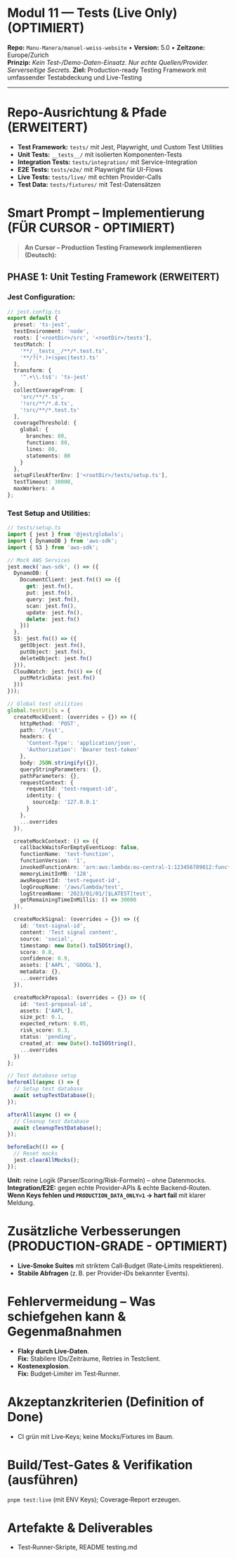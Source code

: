 # Modul 11 — Tests (Live Only) (OPTIMIERT)
**Repo:** `Manu-Manera/manuel-weiss-website` • **Version:** 5.0 • **Zeitzone:** Europe/Zurich  
**Prinzip:** *Kein Test-/Demo-Daten-Einsatz. Nur echte Quellen/Provider. Serverseitige Secrets.*
**Ziel:** Production-ready Testing Framework mit umfassender Testabdeckung und Live-Testing

---
# Repo-Ausrichtung & Pfade (ERWEITERT)
- **Test Framework:** `tests/` mit Jest, Playwright, und Custom Test Utilities
- **Unit Tests:** `__tests__/` mit isolierten Komponenten-Tests
- **Integration Tests:** `tests/integration/` mit Service-Integration
- **E2E Tests:** `tests/e2e/` mit Playwright für UI-Flows
- **Live Tests:** `tests/live/` mit echten Provider-Calls
- **Test Data:** `tests/fixtures/` mit Test-Datensätzen

# Smart Prompt – Implementierung (FÜR CURSOR - OPTIMIERT)
> **An Cursor – Production Testing Framework implementieren (Deutsch):**  

## PHASE 1: Unit Testing Framework (ERWEITERT)
### **Jest Configuration:**
```typescript
// jest.config.ts
export default {
  preset: 'ts-jest',
  testEnvironment: 'node',
  roots: ['<rootDir>/src', '<rootDir>/tests'],
  testMatch: [
    '**/__tests__/**/*.test.ts',
    '**/?(*.)+(spec|test).ts'
  ],
  transform: {
    '^.+\\.ts$': 'ts-jest'
  },
  collectCoverageFrom: [
    'src/**/*.ts',
    '!src/**/*.d.ts',
    '!src/**/*.test.ts'
  ],
  coverageThreshold: {
    global: {
      branches: 80,
      functions: 80,
      lines: 80,
      statements: 80
    }
  },
  setupFilesAfterEnv: ['<rootDir>/tests/setup.ts'],
  testTimeout: 30000,
  maxWorkers: 4
};
```

### **Test Setup and Utilities:**
```typescript
// tests/setup.ts
import { jest } from '@jest/globals';
import { DynamoDB } from 'aws-sdk';
import { S3 } from 'aws-sdk';

// Mock AWS Services
jest.mock('aws-sdk', () => ({
  DynamoDB: {
    DocumentClient: jest.fn(() => ({
      get: jest.fn(),
      put: jest.fn(),
      query: jest.fn(),
      scan: jest.fn(),
      update: jest.fn(),
      delete: jest.fn()
    }))
  },
  S3: jest.fn(() => ({
    getObject: jest.fn(),
    putObject: jest.fn(),
    deleteObject: jest.fn()
  })),
  CloudWatch: jest.fn(() => ({
    putMetricData: jest.fn()
  }))
}));

// Global test utilities
global.testUtils = {
  createMockEvent: (overrides = {}) => ({
    httpMethod: 'POST',
    path: '/test',
    headers: {
      'Content-Type': 'application/json',
      'Authorization': 'Bearer test-token'
    },
    body: JSON.stringify({}),
    queryStringParameters: {},
    pathParameters: {},
    requestContext: {
      requestId: 'test-request-id',
      identity: {
        sourceIp: '127.0.0.1'
      }
    },
    ...overrides
  }),

  createMockContext: () => ({
    callbackWaitsForEmptyEventLoop: false,
    functionName: 'test-function',
    functionVersion: '1',
    invokedFunctionArn: 'arn:aws:lambda:eu-central-1:123456789012:function:test',
    memoryLimitInMB: '128',
    awsRequestId: 'test-request-id',
    logGroupName: '/aws/lambda/test',
    logStreamName: '2023/01/01/[$LATEST]test',
    getRemainingTimeInMillis: () => 30000
  }),

  createMockSignal: (overrides = {}) => ({
    id: 'test-signal-id',
    content: 'Test signal content',
    source: 'social',
    timestamp: new Date().toISOString(),
    score: 0.8,
    confidence: 0.9,
    assets: ['AAPL', 'GOOGL'],
    metadata: {},
    ...overrides
  }),

  createMockProposal: (overrides = {}) => ({
    id: 'test-proposal-id',
    assets: ['AAPL'],
    size_pct: 0.1,
    expected_return: 0.05,
    risk_score: 0.3,
    status: 'pending',
    created_at: new Date().toISOString(),
    ...overrides
  })
};

// Test database setup
beforeAll(async () => {
  // Setup test database
  await setupTestDatabase();
});

afterAll(async () => {
  // Cleanup test database
  await cleanupTestDatabase();
});

beforeEach(() => {
  // Reset mocks
  jest.clearAllMocks();
});
```

**Unit:** reine Logik (Parser/Scoring/Risk-Formeln) – ohne Datenmocks.
**Integration/E2E:** gegen echte Provider-APIs & echte Backend-Routen.
**Wenn Keys fehlen und `PRODUCTION_DATA_ONLY=1` → hart fail** mit klarer Meldung.

# Zusätzliche Verbesserungen (PRODUCTION-GRADE - OPTIMIERT)
- **Live‑Smoke Suites** mit striktem Call‑Budget (Rate‑Limits respektieren).  
- **Stabile Abfragen** (z. B. per Provider‑IDs bekannter Events).

# Fehlervermeidung – Was schiefgehen kann & Gegenmaßnahmen
- **Flaky durch Live‑Daten**.  
  **Fix:** Stabilere IDs/Zeiträume, Retries in Testclient.  
- **Kostenexplosion**.  
  **Fix:** Budget‑Limiter im Test‑Runner.

# Akzeptanzkriterien (Definition of Done)
- CI grün mit Live‑Keys; keine Mocks/Fixtures im Baum.

# Build/Test-Gates & Verifikation (ausführen)
`pnpm test:live` (mit ENV Keys); Coverage‑Report erzeugen.

# Artefakte & Deliverables
- Test‑Runner‑Skripte, README testing.md

